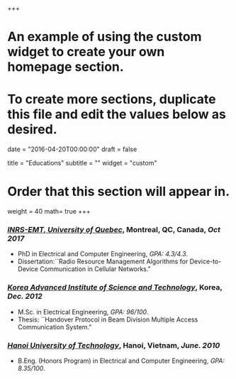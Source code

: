 +++
# An example of using the custom widget to create your own homepage section.
# To create more sections, duplicate this file and edit the values below as desired.

date = "2016-04-20T00:00:00"
draft = false

title = "Educations"
subtitle = ""
widget = "custom"

# Order that this section will appear in.
weight = 40
math= true
+++

### [*INRS-EMT, University of Quebec*](http://www.inrs.ca/english/research-centres/energie-materiaux-telecommunications-research-centre), Montreal, QC, Canada,   *Oct 2017*
- PhD in Electrical and Computer Engineering, *GPA: $4.3 / 4.3$*.
- Dissertation:``Radio Resource Management Algorithms for Device-to-Device Communication in Cellular Networks."

### *[Korea Advanced Institute of Science and Technology](http://www.kaist.edu/html/en/index.html)*, Korea,  *Dec. 2012*
- M.Sc. in Electrical Engineering, *GPA: $96 / 100$*.
- Thesis: ``Handover Protocol in Beam Division Multiple Access Communication System."

### *[Hanoi University of Technology](https://en.hust.edu.vn/)*, Hanoi, Vietnam, *June. 2010*
- B.Eng. (Honors Program) in Electrical and Computer Engineering, *GPA: $8.35 / 100$*.